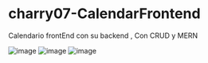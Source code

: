 # charry07-CalendarFrontend
Calendario frontEnd con su backend , Con CRUD y MERN 

![image](https://github.com/charry07/charry07-CalendarFrontend/assets/85309832/10114569-2d1e-4c00-bcbb-d994eb195b5d)
![image](https://github.com/charry07/charry07-CalendarFrontend/assets/85309832/680d3c43-f1fb-40c5-82be-79ffa0d4d115)
![image](https://github.com/charry07/charry07-CalendarFrontend/assets/85309832/e17a1b3e-9db6-46e5-91b1-5f5030686fe7)



